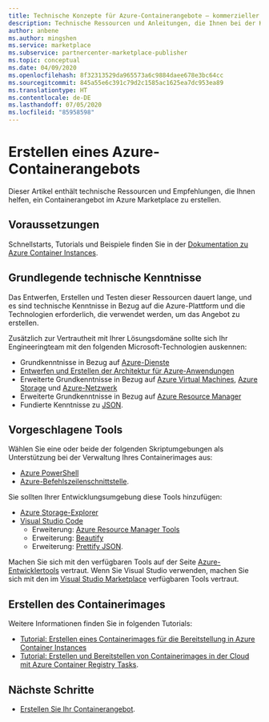 ```yaml
---
title: Technische Konzepte für Azure-Containerangebote – kommerzieller Microsoft-Marketplace
description: Technische Ressourcen und Anleitungen, die Ihnen bei der Konfiguration eines Containerangebots im Azure Marketplace helfen.
author: anbene
ms.author: mingshen
ms.service: marketplace
ms.subservice: partnercenter-marketplace-publisher
ms.topic: conceptual
ms.date: 04/09/2020
ms.openlocfilehash: 8f32313529da965573a6c9884daee678e3bc64cc
ms.sourcegitcommit: 845a55e6c391c79d2c1585ac1625ea7dc953ea89
ms.translationtype: HT
ms.contentlocale: de-DE
ms.lasthandoff: 07/05/2020
ms.locfileid: "85958598"
---
```

# <a name="create-an-azure-container-offer"></a>Erstellen eines Azure-Containerangebots

Dieser Artikel enthält technische Ressourcen und Empfehlungen, die Ihnen helfen, ein Containerangebot im Azure Marketplace zu erstellen.

## <a name="before-you-begin"></a>Voraussetzungen

Schnellstarts, Tutorials und Beispiele finden Sie in der [Dokumentation zu Azure Container Instances](../../container-instances/index.yml).

## <a name="fundamental-technical-knowledge"></a>Grundlegende technische Kenntnisse

Das Entwerfen, Erstellen und Testen dieser Ressourcen dauert lange, und es sind technische Kenntnisse in Bezug auf die Azure-Plattform und die Technologien erforderlich, die verwendet werden, um das Angebot zu erstellen.

Zusätzlich zur Vertrautheit mit Ihrer Lösungsdomäne sollte sich Ihr Engineeringteam mit den folgenden Microsoft-Technologien auskennen:

- Grundkenntnisse in Bezug auf [Azure-Dienste](https://azure.microsoft.com/services/)
- [Entwerfen und Erstellen der Architektur für Azure-Anwendungen](https://azure.microsoft.com/solutions/architecture/)
- Erweiterte Grundkenntnisse in Bezug auf [Azure Virtual Machines](https://azure.microsoft.com/services/virtual-machines/), [Azure Storage](https://azure.microsoft.com/services/?filter=storage) und [Azure-Netzwerk](https://azure.microsoft.com/services/?filter=networking)
- Erweiterte Grundkenntnisse in Bezug auf [Azure Resource Manager](https://azure.microsoft.com/features/resource-manager/)
- Fundierte Kenntnisse zu [JSON](https://www.json.org/).

## <a name="suggested-tools"></a>Vorgeschlagene Tools

Wählen Sie eine oder beide der folgenden Skriptumgebungen als Unterstützung bei der Verwaltung Ihres Containerimages aus:

- [Azure PowerShell](https://docs.microsoft.com/powershell/azure/?view=azps-3.7.0&viewFallbackFrom=azps-3.6.1)
- [Azure-Befehlszeilenschnittstelle](https://docs.microsoft.com/cli/azure/?view=azure-cli-latest).

Sie sollten Ihrer Entwicklungsumgebung diese Tools hinzufügen:

- [Azure Storage-Explorer](../../vs-azure-tools-storage-manage-with-storage-explorer.md?tabs=windows)
- [Visual Studio Code](https://code.visualstudio.com/)
  - Erweiterung: [Azure Resource Manager Tools](https://marketplace.visualstudio.com/items?itemName=msazurermtools.azurerm-vscode-tools)
  - Erweiterung: [Beautify](https://marketplace.visualstudio.com/items?itemName=HookyQR.beautify)
  - Erweiterung: [Prettify JSON](https://marketplace.visualstudio.com/items?itemName=mohsen1.prettify-json).

Machen Sie sich mit den verfügbaren Tools auf der Seite [Azure-Entwicklertools](https://azure.microsoft.com/) vertraut. Wenn Sie Visual Studio verwenden, machen Sie sich mit den im [Visual Studio Marketplace](https://marketplace.visualstudio.com/) verfügbaren Tools vertraut.

## <a name="create-the-container-image"></a>Erstellen des Containerimages

Weitere Informationen finden Sie in folgenden Tutorials:

- [Tutorial: Erstellen eines Containerimages für die Bereitstellung in Azure Container Instances](../../container-instances/container-instances-tutorial-prepare-app.md)
- [Tutorial: Erstellen und Bereitstellen von Containerimages in der Cloud mit Azure Container Registry Tasks](../../container-registry/container-registry-tutorial-quick-task.md).

## <a name="next-steps"></a>Nächste Schritte

- [Erstellen Sie Ihr Containerangebot](create-azure-container-offer.md).
